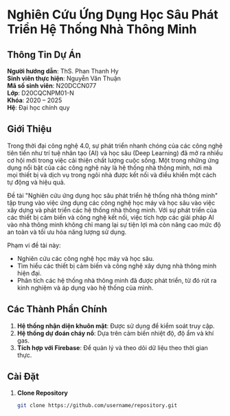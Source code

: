# Nghiên Cứu Ứng Dụng Học Sâu Phát Triển Hệ Thống Nhà Thông Minh

## Thông Tin Dự Án

**Người hướng dẫn**: ThS. Phan Thanh Hy  
**Sinh viên thực hiện**: Nguyễn Văn Thuận  
**Mã số sinh viên**: N20DCCN077  
**Lớp**: D20CQCNPM01-N  
**Khóa**: 2020 – 2025  
**Hệ**: Đại học chính quy  

## Giới Thiệu

Trong thời đại công nghệ 4.0, sự phát triển nhanh chóng của các công nghệ tiên tiến như trí tuệ nhân tạo (AI) và học sâu (Deep Learning) đã mở ra nhiều cơ hội mới trong việc cải thiện chất lượng cuộc sống. Một trong những ứng dụng nổi bật của các công nghệ này là hệ thống nhà thông minh, nơi mà mọi thiết bị và dịch vụ trong ngôi nhà được kết nối và điều khiển một cách tự động và hiệu quả.

Đề tài "Nghiên cứu ứng dụng học sâu phát triển hệ thống nhà thông minh" tập trung vào việc ứng dụng các công nghệ học máy và học sâu vào việc xây dựng và phát triển các hệ thống nhà thông minh. Với sự phát triển của các thiết bị cảm biến và công nghệ kết nối, việc tích hợp các giải pháp AI vào nhà thông minh không chỉ mang lại sự tiện lợi mà còn nâng cao mức độ an toàn và tối ưu hóa năng lượng sử dụng.

Phạm vi đề tài này:

- Nghiên cứu các công nghệ học máy và học sâu.
- Tìm hiểu các thiết bị cảm biến và công nghệ xây dựng nhà thông minh hiện đại.
- Phân tích các hệ thống nhà thông minh đã được phát triển, từ đó rút ra kinh nghiệm và áp dụng vào hệ thống của mình.

## Các Thành Phần Chính

1. **Hệ thống nhận diện khuôn mặt**: Được sử dụng để kiểm soát truy cập.
2. **Hệ thống dự đoán cháy nổ**: Dựa trên cảm biến nhiệt độ, độ ẩm và khí gas.
3. **Tích hợp với Firebase**: Để quản lý và theo dõi dữ liệu theo thời gian thực.

## Cài Đặt

1. **Clone Repository**
   ```bash
   git clone https://github.com/username/repository.git
